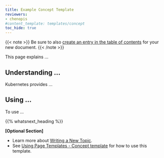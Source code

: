 ```yaml
---
title: Example Concept Template
reviewers:
- chenopis
#content_template: templates/concept
toc_hide: true
---
```


<!-- overview -->

{{< note >}}
Be sure to also [create an entry in the table of contents](/docs/home/contribute/write-new-topic/#creating-an-entry-in-the-table-of-contents) for your new document.
{{< /note >}}

This page explains ...



<!-- body -->

## Understanding ...

Kubernetes provides ...

## Using ...

To use ...



{{% whatsnext_heading %}}

**[Optional Section]**

* Learn more about [Writing a New Topic](/docs/home/contribute/write-new-topic/).
* See [Using Page Templates - Concept template](/docs/home/contribute/page-templates/#concept_template) for how to use this template.




